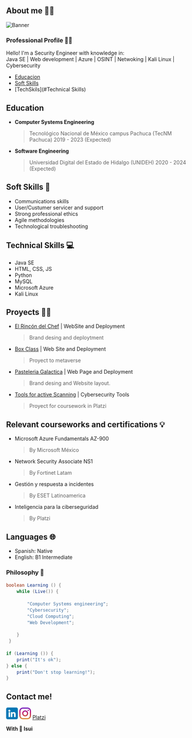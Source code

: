## About me 👨‍🚀
![Banner](https://github.com/IsuiLugo/IsuiLugo/blob/main/Images/Banner%20de%20LinkedIn%20Tecnolog%C3%ADa%20Negro%20Ethical%20Hacking.png?raw=true)
### Professional Profile 👨‍💻
Hello! I'm a Security Engineer with knowledge in:  
Java SE | Web development | Azure | OSINT | Netwoking | Kali Linux | Cybersecurity



* [Educacion](#Education)
* [Soft Skills](#Soft-Skils)
* [TechSkils](#Technical Skills)

## Education
- **Computer Systems Engineering**
    > Tecnológico Nacional de México campus Pachuca (TecNM Pachuca) 2019 - 2023 (Expected)
- **Software Engineering**
    > Universidad Digital del Estado de Hidalgo (UNIDEH) 2020 - 2024 (Expected)

## Soft Skills 🚀
* Communications skills
* User/Custumer servicer and support
* Strong professional ethics
* Agile methodologies
* Technological troubleshooting
        
## Technical Skills 💻
* Java SE
* HTML, CSS, JS
* Python
* MySQL
* Microsoft Azure
* Kali Linux

## Proyects 👨‍🚀
* [El Rincón del Chef](https://www.xn--rincndelchef-3hb.com/) | WebSite and Deployment
  > Brand desing and deploytment
* [Box Class](https://www.boxclass.net/) | Web Site and Deployment
  > Proyect to metaverse
* [Pasteleria Galactica](https://github.com/IsuiLugo/Pasteleria) | Web Page and Deployment
  > Brand desing and Website layout.
* [Tools for active Scanning](https://github.com/IsuiLugo/EscaneoActivoDeVulnerabilidades) | Cybersecurity Tools
  > Proyect for coursework in Platzi

## Relevant courseworks and certifications 💡
- Microsoft Azure Fundamentals AZ-900
  > By Microsoft México
- Network Security Associate NS1
  >By Fortinet Latam
- Gestión y respuesta a incidentes
  >By ESET Latinoamerica
- Inteligencia para la ciberseguridad
  >By Platzi
        
## Languages 🌐
 - Spanish: Native
 - English: B1 Intermediate


### Philosophy 🤔
~~~ java
boolean Learning () { 
    while (Live()) {
        
        "Computer Systems engineering";
        "Cybersecurity";
        "Cloud Computing";
        "Web Development";
        
    }
 }
 
if (Learning ()) {
    print("It's ok");   
} else {
    print("Don't stop learning!");
}
~~~
## Contact me!

<a href="https://www.linkedin.com/in/isui-lugo-martinez"><img src="https://github.com/IsuiLugo/IsuiLugo/blob/main/Images/linkedin.png?raw=true" alt="Linkedin" ></a>
<a href="https://www.instagram.com/isui_lugo_/"><img src="https://github.com/IsuiLugo/IsuiLugo/blob/main/Images/instagram.png?raw=true" alt="Linkedin" ></a>
[Platzi](https://platzi.com/r/IsuLugoM/)  

**With 💙 Isui**
